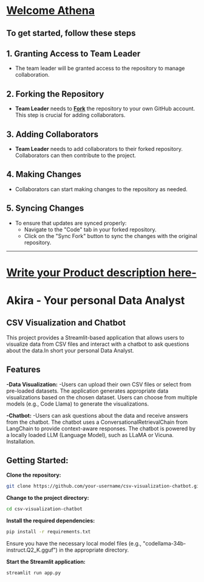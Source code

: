 # [Welcome Athena](https://github.com/markdown-it/markdown-it-container)
## To get started, follow these steps

## 1. Granting Access to Team Leader

- The team leader will be granted access to the repository to manage collaboration.

## 2. Forking the Repository

- **Team Leader** needs to __[Fork](https://docs.github.com/en/pull-requests/collaborating-with-pull-requests/working-with-forks/fork-a-repo)__ the repository to your own GitHub account. This step is crucial for adding collaborators.

## 3. Adding Collaborators

- **Team Leader** needs to add collaborators to their forked repository. Collaborators can then contribute to the project.

## 4. Making Changes

- Collaborators can start making changes to the repository as needed.

## 5. Syncing Changes

- To ensure that updates are synced properly:
  - Navigate to the "Code" tab in your forked repository.
  - Click on the "Sync Fork" button to sync the changes with the original repository.

---

# [Write your Product description here-](https://github.com/markdown-it/markdown-it-container)

# Akira - Your personal Data Analyst

## CSV Visualization and Chatbot
This project provides a Streamlit-based application that allows users to visualize data from CSV files and interact with a chatbot to ask questions about the data.In short your personal Data Analyst.

## Features
**-Data Visualization:** -Users can upload their own CSV files or select from pre-loaded datasets.
The application generates appropriate data visualizations based on the chosen dataset.
Users can choose from multiple models (e.g., Code Llama) to generate the visualizations.

**-Chatbot:** -Users can ask questions about the data and receive answers from the chatbot.
The chatbot uses a ConversationalRetrievalChain from LangChain to provide context-aware responses.
The chatbot is powered by a locally loaded LLM (Language Model), such as LLaMA or Vicuna.
Installation.

## Getting Started:

**Clone the repository:**
```sh
git clone https://github.com/your-username/csv-visualization-chatbot.git
```
**Change to the project directory:**
```sh
cd csv-visualization-chatbot
```
**Install the required dependencies:**
```sh
pip install -r requirements.txt
```


Ensure you have the necessary local model files (e.g., "codellama-34b-instruct.Q2_K.gguf") in the appropriate directory.

**Start the Streamlit application:**
```sh
streamlit run app.py
```
